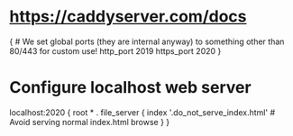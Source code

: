 # https://caddyserver.com/docs
{
    # We set global ports (they are internal anyway) to something other than 80/443 for custom use!
    http_port 2019
    https_port 2020
}

# Configure localhost web server
localhost:2020 {
	root * .
	file_server {
	    index '.do_not_serve_index.html' # Avoid serving normal index.html
	    browse
	}
}
